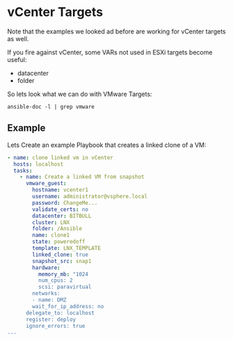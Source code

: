 # vCenter Targets
Note that the examples we looked ad before are working for vCenter targets as well.

If you fire against vCenter, some VARs not used in ESXi targets become useful:
* datacenter
* folder

So lets look what we can do with VMware Targets:

    ansible-doc -l | grep vmware

## Example
Lets Create an example Playbook that creates a linked clone of a VM:

```yaml
- name: clone linked vm in vCenter
  hosts: localhost
  tasks:
    - name: Create a linked VM from snapshot
      vmware_guest:
        hostname: vcenter1
        username: administrator@vsphere.local
        password: ChangeMe...
        validate_certs: no
        datacenter: BITBULL
        cluster: LNX
        folder: /Ansible
        name: clone1
        state: poweredoff
        template: LNX_TEMPLATE
        linked_clone: true
        snapshot_src: snap1
        hardware:
          memory_mb: "1024
          num_cpus: 2
          scsi: paravirtual
        networks:
        - name: DMZ
        wait_for_ip_address: no
      delegate_to: localhost
      register: deploy
      ignore_errors: true
...
```
#

<!--stackedit_data:
eyJoaXN0b3J5IjpbLTE4OTYxMjM3NDYsMTE2MzE5MTY0MF19
-->